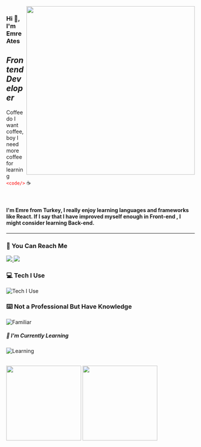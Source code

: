 <img src="https://media.giphy.com/media/ASd0Ukj0y3qMM/giphy.gif" align="right" width="450" height="auto" margin="5px">

### Hi :wave:, I'm Emre Ates

## _Frontend Developer_

 Coffee do I want coffee, boy I need more coffee for learning <font color="red"> `<code/>` </font> :coffee:

<br>



#### I'm Emre from Turkey, I really enjoy learning languages and frameworks like React. If I say that I have improved myself enough in Front-end , I might consider learning Back-end.

***

### :speech_balloon: You Can Reach Me 

<a href="https://www.linkedin.com/in/emresates/">
  <img src="https://skillicons.dev/icons?i=linkedin" />
</a>

<a href="https://www.instagram.com/secenory/">
  <img src="https://skillicons.dev/icons?i=instagram" />
</a>

### :computer: Tech I Use

![Tech I Use](https://skillicons.dev/icons?i=nextjs,react,js,html,sass,css,bootstrap,tailwind,materialui,styledcomponents,jquery,postgres,mongodb,nodejs,express&perline=7)

### :keyboard: Not a Professional But Have Knowledge

![Familiar](https://skillicons.dev/icons?i=redux,graphql,django)

##### :notebook: I'm Currently Learning

![Learning](https://skillicons.dev/icons?i=threejs)

<br>

<!-- <img height=200 src="https://github-readme-stats.vercel.app/api?username=emresates&show_icons=true"> -->
<img height=200 src="https://github-readme-stats.vercel.app/api/top-langs/?username=emresates&layout=compact">
<img height="200" src="https://github-readme-streak-stats.herokuapp.com/?user=emresates&stroke=00000&background=ffff&ring=ef4444&fire=ef4444&currStreakNum=00000&currStreakLabel=ef4444&sideNums=00000&sideLabels=00000&dates=00000&hide_border=false" />



